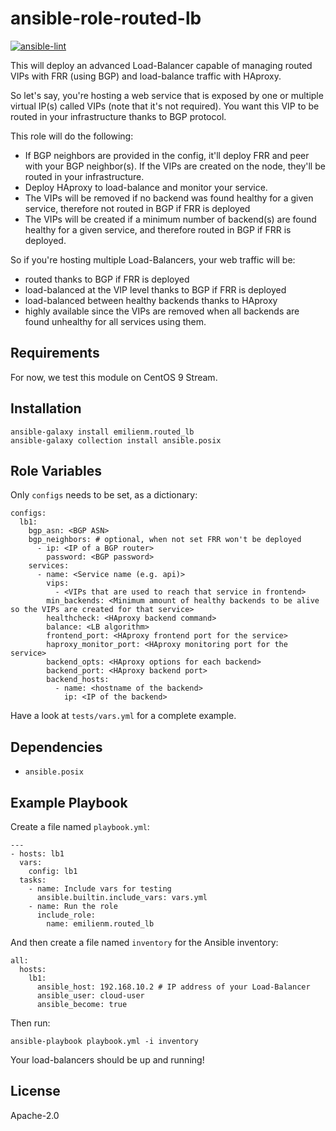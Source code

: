 ansible-role-routed-lb
======================

[![ansible-lint](https://github.com/shiftstack/ansible-role-routed-lb/actions/workflows/lint.yml/badge.svg)](https://github.com/shiftstack/ansible-role-routed-lb/actions/workflows/lint.yml)

This will deploy an advanced Load-Balancer capable of managing routed VIPs with FRR (using BGP) and load-balance traffic with HAproxy.

So let's say, you're hosting a web service that is exposed by one or multiple virtual IP(s) called VIPs (note that it's not required).
You want this VIP to be routed in your infrastructure thanks to BGP protocol.

This role will do the following:
* If BGP neighbors are provided in the config, it'll deploy FRR and peer with your BGP neighbor(s). If the VIPs are created on the node, they'll be routed in your infrastructure.
* Deploy HAproxy to load-balance and monitor your service.
* The VIPs will be removed if no backend was found healthy for a given service, therefore not routed in BGP if FRR is deployed
* The VIPs will be created if a minimum number of backend(s) are found healthy for a given service, and therefore routed in BGP if FRR is deployed.

So if you're hosting multiple Load-Balancers, your web traffic will be:
* routed thanks to BGP if FRR is deployed
* load-balanced at the VIP level thanks to BGP if FRR is deployed
* load-balanced between healthy backends thanks to HAproxy
* highly available since the VIPs are removed when all backends are found unhealthy for all services using them.


Requirements
------------

For now, we test this module on CentOS 9 Stream.

Installation
------------

```
ansible-galaxy install emilienm.routed_lb
ansible-galaxy collection install ansible.posix
```


Role Variables
--------------

Only `configs` needs to be set, as a dictionary:

```
configs:
  lb1:
    bgp_asn: <BGP ASN>
    bgp_neighbors: # optional, when not set FRR won't be deployed
      - ip: <IP of a BGP router>
        password: <BGP password>
    services:
      - name: <Service name (e.g. api)>
        vips:
          - <VIPs that are used to reach that service in frontend>
        min_backends: <Minimum amount of healthy backends to be alive so the VIPs are created for that service>
        healthcheck: <HAproxy backend command>
        balance: <LB algorithm>
        frontend_port: <HAproxy frontend port for the service>
        haproxy_monitor_port: <HAproxy monitoring port for the service>
        backend_opts: <HAproxy options for each backend>
        backend_port: <HAproxy backend port>
        backend_hosts:
          - name: <hostname of the backend>
            ip: <IP of the backend>
```

Have a look at `tests/vars.yml` for a complete example.

Dependencies
------------

* `ansible.posix`

Example Playbook
----------------

Create a file named `playbook.yml`:
```
---
- hosts: lb1
  vars:
    config: lb1
  tasks:
    - name: Include vars for testing
      ansible.builtin.include_vars: vars.yml
    - name: Run the role
      include_role:
        name: emilienm.routed_lb
```

And then create a file named `inventory` for the Ansible inventory:
```
all:
  hosts:
    lb1:
      ansible_host: 192.168.10.2 # IP address of your Load-Balancer
      ansible_user: cloud-user
      ansible_become: true
```

Then run:
```
ansible-playbook playbook.yml -i inventory
```

Your load-balancers should be up and running!

License
-------

Apache-2.0
